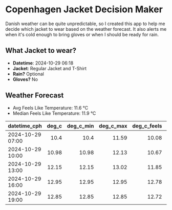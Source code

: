 
# Copenhagen Jacket Decision Maker

Danish weather can be quite unpredictable, so I created this app to help me decide which jacket to wear based on the weather forecast. 
It also alerts me when it's cold enough to bring gloves or when I should be ready for rain.

## What Jacket to wear?

- **Datetime**: 2024-10-29 06:18
- **Jacket**: Regular Jacket and T-Shirt
- **Rain?** Optional
- **Gloves?** No

## Weather Forecast
- Avg Feels Like Temperature: 11.6 °C
- Median Feels Like Temperature: 11.9 °C

| datetime_cph     |   deg_c |   deg_c_min |   deg_c_max |   deg_c_feels | weather   | wind   | rain   |
|:-----------------|--------:|------------:|------------:|--------------:|:----------|:-------|:-------|
| 2024-10-29 07:00 |   10.4  |       10.4  |       11.59 |         10.08 | Clouds    | Low    | None   |
| 2024-10-29 10:00 |   10.98 |       10.98 |       12.13 |         10.67 | Clouds    | Low    | None   |
| 2024-10-29 13:00 |   12.15 |       12.15 |       13.02 |         11.85 | Clouds    | Low    | None   |
| 2024-10-29 16:00 |   12.95 |       12.95 |       12.95 |         12.78 | Clouds    | Low    | None   |
| 2024-10-29 19:00 |   12.85 |       12.85 |       12.85 |         12.72 | Rain      | Low    | Low    |
        